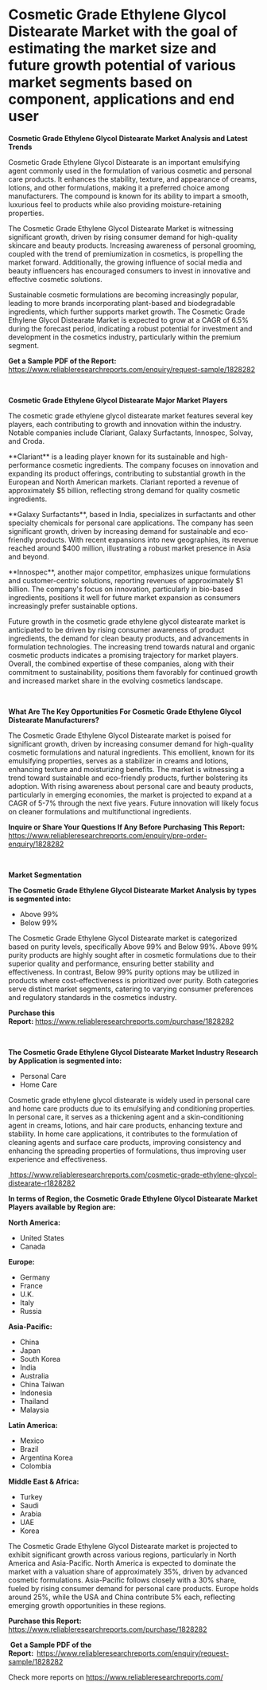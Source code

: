 <p><h1>Cosmetic Grade Ethylene Glycol Distearate Market with the goal of estimating the market size and future growth potential of various market segments based on component, applications and end user</h1></p><p><strong>Cosmetic Grade Ethylene Glycol Distearate Market Analysis and Latest Trends</strong></p>
<p><p>Cosmetic Grade Ethylene Glycol Distearate is an important emulsifying agent commonly used in the formulation of various cosmetic and personal care products. It enhances the stability, texture, and appearance of creams, lotions, and other formulations, making it a preferred choice among manufacturers. The compound is known for its ability to impart a smooth, luxurious feel to products while also providing moisture-retaining properties.</p><p>The Cosmetic Grade Ethylene Glycol Distearate Market is witnessing significant growth, driven by rising consumer demand for high-quality skincare and beauty products. Increasing awareness of personal grooming, coupled with the trend of premiumization in cosmetics, is propelling the market forward. Additionally, the growing influence of social media and beauty influencers has encouraged consumers to invest in innovative and effective cosmetic solutions.</p><p>Sustainable cosmetic formulations are becoming increasingly popular, leading to more brands incorporating plant-based and biodegradable ingredients, which further supports market growth. The Cosmetic Grade Ethylene Glycol Distearate Market is expected to grow at a CAGR of 6.5% during the forecast period, indicating a robust potential for investment and development in the cosmetics industry, particularly within the premium segment.</p></p>
<p><strong>Get a Sample PDF of the Report:&nbsp;</strong> <a href="https://www.reliableresearchreports.com/enquiry/request-sample/1828282?utm_campaign=3275&utm_medium=2&utm_source=Github&utm_content=ia&utm_term=03042025&utm_id=cosmetic-grade-ethylene-glycol-distearate">https://www.reliableresearchreports.com/enquiry/request-sample/1828282</a></p>
<p>&nbsp;</p>
<p><strong>Cosmetic Grade Ethylene Glycol Distearate Major Market Players</strong></p>
<p><p>The cosmetic grade ethylene glycol distearate market features several key players, each contributing to growth and innovation within the industry. Notable companies include Clariant, Galaxy Surfactants, Innospec, Solvay, and Croda.</p><p>**Clariant** is a leading player known for its sustainable and high-performance cosmetic ingredients. The company focuses on innovation and expanding its product offerings, contributing to substantial growth in the European and North American markets. Clariant reported a revenue of approximately $5 billion, reflecting strong demand for quality cosmetic ingredients.</p><p>**Galaxy Surfactants**, based in India, specializes in surfactants and other specialty chemicals for personal care applications. The company has seen significant growth, driven by increasing demand for sustainable and eco-friendly products. With recent expansions into new geographies, its revenue reached around $400 million, illustrating a robust market presence in Asia and beyond.</p><p>**Innospec**, another major competitor, emphasizes unique formulations and customer-centric solutions, reporting revenues of approximately $1 billion. The company's focus on innovation, particularly in bio-based ingredients, positions it well for future market expansion as consumers increasingly prefer sustainable options.</p><p>Future growth in the cosmetic grade ethylene glycol distearate market is anticipated to be driven by rising consumer awareness of product ingredients, the demand for clean beauty products, and advancements in formulation technologies. The increasing trend towards natural and organic cosmetic products indicates a promising trajectory for market players. Overall, the combined expertise of these companies, along with their commitment to sustainability, positions them favorably for continued growth and increased market share in the evolving cosmetics landscape.</p></p>
<p>&nbsp;</p>
<p><strong>What Are The Key Opportunities For Cosmetic Grade Ethylene Glycol Distearate Manufacturers?</strong></p>
<p><p>The Cosmetic Grade Ethylene Glycol Distearate market is poised for significant growth, driven by increasing consumer demand for high-quality cosmetic formulations and natural ingredients. This emollient, known for its emulsifying properties, serves as a stabilizer in creams and lotions, enhancing texture and moisturizing benefits. The market is witnessing a trend toward sustainable and eco-friendly products, further bolstering its adoption. With rising awareness about personal care and beauty products, particularly in emerging economies, the market is projected to expand at a CAGR of 5-7% through the next five years. Future innovation will likely focus on cleaner formulations and multifunctional ingredients.</p></p>
<p><strong>Inquire or Share Your Questions If Any Before Purchasing This Report:</strong> <a href="https://www.reliableresearchreports.com/enquiry/pre-order-enquiry/1828282?utm_campaign=3275&utm_medium=2&utm_source=Github&utm_content=ia&utm_term=03042025&utm_id=cosmetic-grade-ethylene-glycol-distearate">https://www.reliableresearchreports.com/enquiry/pre-order-enquiry/1828282</a></p>
<p>&nbsp;</p>
<p><strong>Market Segmentation</strong></p>
<p><strong>The Cosmetic Grade Ethylene Glycol Distearate Market Analysis by types is segmented into:</strong></p>
<p><ul><li>Above 99%</li><li>Below 99%</li></ul></p>
<p><p>The Cosmetic Grade Ethylene Glycol Distearate market is categorized based on purity levels, specifically Above 99% and Below 99%. Above 99% purity products are highly sought after in cosmetic formulations due to their superior quality and performance, ensuring better stability and effectiveness. In contrast, Below 99% purity options may be utilized in products where cost-effectiveness is prioritized over purity. Both categories serve distinct market segments, catering to varying consumer preferences and regulatory standards in the cosmetics industry.</p></p>
<p><strong>Purchase this Report:&nbsp;</strong><a href="https://www.reliableresearchreports.com/purchase/1828282?utm_campaign=3275&utm_medium=2&utm_source=Github&utm_content=ia&utm_term=03042025&utm_id=cosmetic-grade-ethylene-glycol-distearate">https://www.reliableresearchreports.com/purchase/1828282</a></p>
<p>&nbsp;</p>
<p><strong>The Cosmetic Grade Ethylene Glycol Distearate Market Industry Research by Application is segmented into:</strong></p>
<p><ul><li>Personal Care</li><li>Home Care</li></ul></p>
<p><p>Cosmetic grade ethylene glycol distearate is widely used in personal care and home care products due to its emulsifying and conditioning properties. In personal care, it serves as a thickening agent and a skin-conditioning agent in creams, lotions, and hair care products, enhancing texture and stability. In home care applications, it contributes to the formulation of cleaning agents and surface care products, improving consistency and enhancing the spreading properties of formulations, thus improving user experience and effectiveness.</p></p>
<p><a href="https://www.reliableresearchreports.com/cosmetic-grade-ethylene-glycol-distearate-r1828282?utm_campaign=3275&utm_medium=2&utm_source=Github&utm_content=ia&utm_term=03042025&utm_id=cosmetic-grade-ethylene-glycol-distearate">&nbsp;https://www.reliableresearchreports.com/cosmetic-grade-ethylene-glycol-distearate-r1828282</a></p>
<p><strong>In terms of Region, the Cosmetic Grade Ethylene Glycol Distearate Market Players available by Region are:</strong></p>
<p>
    <p> <strong> North America: </strong>
        <ul>
            <li>United States</li>
            <li>Canada</li>
        </ul>
        </p> 
    <p> <strong> Europe: </strong>
        <ul>
            <li>Germany</li>
            <li>France</li>
            <li>U.K.</li>
            <li>Italy</li>
            <li>Russia</li>
        </ul>
        </p> 
    <p> <strong> Asia-Pacific: </strong>
        <ul>
            <li>China</li>
            <li>Japan</li>
            <li>South Korea</li>
            <li>India</li>
            <li>Australia</li>
            <li>China Taiwan</li>
            <li>Indonesia</li>
            <li>Thailand</li>
            <li>Malaysia</li>
        </ul>
        </p> 
    <p> <strong> Latin America: </strong>
        <ul>
            <li>Mexico</li>
            <li>Brazil</li>
            <li>Argentina Korea</li>
            <li>Colombia</li>
        </ul>
        </p> 
    <p> <strong> Middle East & Africa: </strong>
        <ul>
            <li>Turkey</li>
            <li>Saudi</li>
            <li>Arabia</li>
            <li>UAE</li>
            <li>Korea</li>
        </ul>
    </p>
    </p>
<p><p>The Cosmetic Grade Ethylene Glycol Distearate market is projected to exhibit significant growth across various regions, particularly in North America and Asia-Pacific. North America is expected to dominate the market with a valuation share of approximately 35%, driven by advanced cosmetic formulations. Asia-Pacific follows closely with a 30% share, fueled by rising consumer demand for personal care products. Europe holds around 25%, while the USA and China contribute 5% each, reflecting emerging growth opportunities in these regions.</p></p>
<p><strong>Purchase this Report: </strong><a href="https://www.reliableresearchreports.com/purchase/1828282?utm_campaign=3275&utm_medium=2&utm_source=Github&utm_content=ia&utm_term=03042025&utm_id=cosmetic-grade-ethylene-glycol-distearate">https://www.reliableresearchreports.com/purchase/1828282</a></p>
<p>&nbsp;<strong>Get a Sample PDF of the Report:&nbsp;&nbsp;</strong><a href="https://www.reliableresearchreports.com/enquiry/request-sample/1828282?utm_campaign=3275&utm_medium=2&utm_source=Github&utm_content=ia&utm_term=03042025&utm_id=cosmetic-grade-ethylene-glycol-distearate">https://www.reliableresearchreports.com/enquiry/request-sample/1828282</a></p>
<p><strong></strong></p>
<p>Check more reports on <a href="https://www.reliableresearchreports.com/?utm_campaign=3275&utm_medium=2&utm_source=Github&utm_content=ia&utm_term=03042025&utm_id=cosmetic-grade-ethylene-glycol-distearate">https://www.reliableresearchreports.com/</a></p>